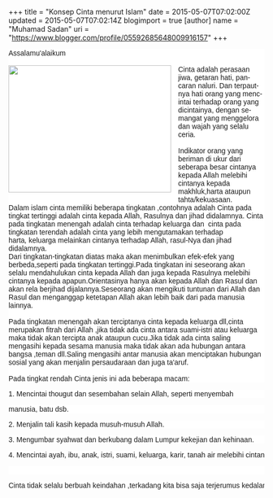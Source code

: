 +++
title = "Konsep Cinta menurut Islam"
date = 2015-05-07T07:02:00Z
updated = 2015-05-07T07:02:14Z
blogimport = true 
[author]
	name = "Muhamad Sadan"
	uri = "https://www.blogger.com/profile/05592685648009916157"
+++

<div class="MsoNormal" style="background-color: white;"><span style="font-family: Arial, Helvetica, sans-serif;">Assalamu'alaikum&nbsp;</span></div><div class="MsoNormal" style="background-color: white;"><span style="font-family: Arial, Helvetica, sans-serif;"><br /></span></div><div class="MsoNormal" style="background-color: white;"><a href="http://1.bp.blogspot.com/-UzCfJ2lI1rg/VUtAyjDXIFI/AAAAAAAAAKM/nT332AWBnq8/s1600/Pengertian%2BCinta%2BMenurut%2Bpara%2BAhli.jpg" imageanchor="1" style="clear: left; float: left; margin-bottom: 1em; margin-right: 1em;"><span style="font-family: Arial, Helvetica, sans-serif;"><img border="0" height="250" src="http://1.bp.blogspot.com/-UzCfJ2lI1rg/VUtAyjDXIFI/AAAAAAAAAKM/nT332AWBnq8/s320/Pengertian%2BCinta%2BMenurut%2Bpara%2BAhli.jpg" style="cursor: move;" width="320" /></span></a><span lang="EN-US"><span style="font-family: Arial, Helvetica, sans-serif;">Cinta adalah perasaan jiwa, getaran hati, pancaran naluri. Dan terpautnya hati orang yang mencintai terhadap orang yang dicintainya, dengan semangat yang menggelora dan wajah yang selalu ceria.&nbsp;</span></span></div><div class="MsoNormal" style="background-color: white;"><span lang="EN-US"><span style="font-family: Arial, Helvetica, sans-serif;"><br /></span></span></div><div class="MsoNormal" style="background-color: white;"><span style="font-family: Arial, Helvetica, sans-serif;">Indikator orang yang beriman di ukur dari seberapa besar cintanya kepada Allah melebihi cintanya kepada makhluk,harta ataupun tahta/kekuasaan.</span></div><div class="MsoNormal" style="background-color: white;"><span style="font-family: Arial, Helvetica, sans-serif;">Dalam islam cinta memiliki beberapa tingkatan ,contohnya adalah Cinta pada tingkat tertinggi adalah cinta kepada Allah, Rasulnya dan jihad didalamnya. Cinta pada tingkatan menengah adalah cinta terhadap keluarga dan &nbsp;cinta pada tingkatan terendah adalah cinta yang lebih mengutamakan terhadap harta<em>,</em>&nbsp;keluarga melainkan cintanya terhadap Allah, rasul-Nya dan jihad didalamnya.</span></div><div class="MsoNormal" style="background-color: white;"><span style="font-family: Arial, Helvetica, sans-serif;">Dari tingkatan-tingkatan diatas maka akan menimbulkan efek-efek yang berbeda,seperti pada tingkatan tertinggi.Pada tingkatan ini seseorang akan selalu mendahulukan cinta kepada Allah dan juga kepada Rasulnya melebihi cintanya kepada apapun.Orientasinya hanya akan kepada Allah dan Rasul dan akan rela berjihad dijalannya.Seseorang akan mengikuti tuntunan dari Allah dan Rasul dan menganggap ketetapan Allah akan lebih baik dari pada manusia lainnya.</span></div><div class="MsoNormal" style="background-color: white;"><span style="font-family: Arial, Helvetica, sans-serif;"><br /></span></div><div class="MsoNormal" style="background-color: white;"><span style="font-family: Arial, Helvetica, sans-serif;">Pada tingkatan menengah akan terciptanya cinta kepada keluarga dll,cinta merupakan fitrah dari Allah ,jika tidak ada cinta antara suami-istri atau keluarga maka tidak akan tercipta anak ataupun cucu.Jika tidak ada cinta saling mengasihi kepada sesama manusia maka tidak akan ada hubungan antara bangsa ,teman dll.Saling mengasihi antar manusia akan menciptakan hubungan sosial yang akan menjalin persaudaraan dan juga ta'aruf.</span></div><div class="MsoNormal" style="background-color: white;"><span style="font-family: Arial, Helvetica, sans-serif;"><br /></span></div><div class="MsoNormal" style="background-color: white;"><span style="font-family: Arial, Helvetica, sans-serif;">Pada tingkat rendah </span><span style="font-family: Arial, Helvetica, sans-serif;">C</span><span style="font-family: Arial, Helvetica, sans-serif;">inta jenis ini ada beberapa macam:</span></div><pre style="background-color: white;"><span lang="EN-US"><span style="font-family: Arial, Helvetica, sans-serif;">1. Mencintai thougut dan sesembahan selain Allah, seperti menyembah </span></span></pre><pre style="background-color: white;"><span lang="EN-US"><span style="font-family: Arial, Helvetica, sans-serif;">manusia, batu dsb.</span></span></pre><pre style="background-color: white;"><span style="font-family: Arial, Helvetica, sans-serif;"><span lang="EN-US">2. Menjalin tali kasih kepada musuh-musuh Allah</span><span lang="EN-US">. </span></span></pre><pre style="background-color: white;"><span lang="EN-US"><span style="font-family: Arial, Helvetica, sans-serif;">3. Mengumbar syahwat dan berkubang dalam Lumpur kekejian dan kehinaan.</span></span></pre><pre style="background-color: white;"><span lang="EN-US"><span style="font-family: Arial, Helvetica, sans-serif;">4. Mencintai ayah, ibu, anak, istri, suami, keluarga, karir, tanah air melebihi cintanya kepada Allah, Rasul-Nya dan Jihad dijalan-Nya.</span></span></pre><pre style="background-color: white;"><br /></pre><pre style="background-color: white;"><span style="font-family: Arial, Helvetica, sans-serif;">Cinta tidak selalu berbuah keindahan ,terkadang kita bisa saja terjerumus kedalam cinta tingkat rendah ,seseorang bisa saja lalai cinta dari Allah dan bahkan melupakan kewajibannya kepada Allah dan lebih cinta kepada selain Allah .</span></pre>
